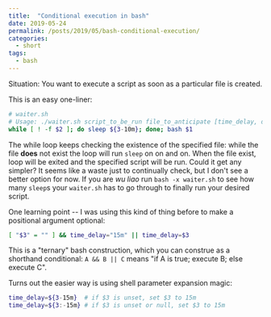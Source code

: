 ```yaml
---
title:  "Conditional execution in bash"
date: 2019-05-24
permalink: /posts/2019/05/bash-conditional-execution/
categories: 
  - short
tags:
  - bash
---
```

Situation: You want to execute a script as soon as a particular file is created.
  
This is an easy one-liner:
```bash
# waiter.sh
# Usage: ./waiter.sh script_to_be_run file_to_anticipate [time_delay, def. 10 mins] 
while [ ! -f $2 ]; do sleep ${3-10m}; done; bash $1
```
The while loop keeps checking the existence of the specified file: while the file **does** not exist the loop will run `sleep` on on and on. When the file exist, loop will be exited and the specified script will be run. Could it get any simpler? It seems like a waste just to continually check, but I don't see a better option for now. If you are *wu liao* run `bash -x waiter.sh` to see how many `sleep`s your `waiter.sh` has to go through to finally run your desired script.
  
One learning point -- I was using this kind of thing before to make a positional argument optional:
```bash
[ "$3" = "" ] && time_delay="15m" || time_delay=$3
```
This is a "ternary" bash construction, which you can construe as a shorthand conditional: `A && B || C` means "if A is true; execute B; else execute C".
  
Turns out the easier way is using shell parameter expansion magic: 
```bash
time_delay=${3-15m}  # if $3 is unset, set $3 to 15m
time_delay=${3:-15m} # if $3 is unset or null, set $3 to 15m
```
